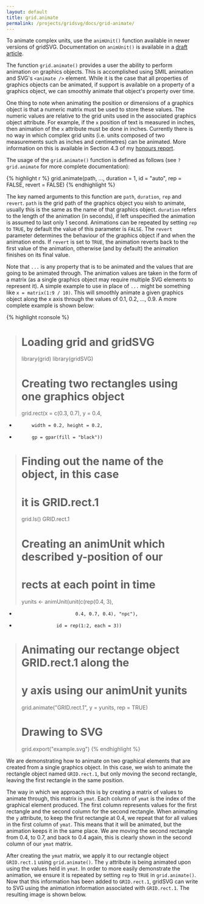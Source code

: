 ```yaml
---
layout: default
title: grid.animate
permalink: /projects/gridsvg/docs/grid-animate/
---
```


<p class="notice">To animate complex units, use the <code>animUnit()</code> function available in newer versions of gridSVG. Documentation on <code>animUnit()</code> is available in a <a href="https://www.stat.auckland.ac.nz/~paul/gridSVG/gridsvg.pdf">draft article</a>.</p>

The function `grid.animate()` provides a user the ability to perform animation on graphics objects. This is accomplished using SMIL animation and SVG's `<animate />` element. While it is the case that all properties of graphics objects can be animated, if support is available on a property of a graphics object, we can smoothly animate that object's property over time.

One thing to note when animating the position or dimensions of a graphics object is that a numeric matrix must be used to store these values. The numeric values are relative to the grid units used in the associated graphics object attribute. For example, if the `x` position of text is measured in inches, then animation of the `x` attribute must be done in inches. Currently there is no way in which complex grid units (i.e. units composed of two measurements such as inches and centimetres) can be animated. More information on this is available in Section 4.3 of my [honours report](/files/sjp-hons-report.pdf).

The usage of the `grid.animate()` function is defined as follows (see `?grid.animate` for more complete documentation):

{% highlight r %}
grid.animate(path, ..., duration = 1, id = "auto", rep = FALSE, revert = FALSE)
{% endhighlight %}

The key named arguments to this function are `path`, `duration`, `rep` and `revert`. `path` is the grid path of the graphics object you wish to animate, usually this is the same as the name of that graphics object. `duration` refers to the length of the animation (in seconds), if left unspecified the animation is assumed to last only 1 second. Animations can be repeated by setting `rep` to `TRUE`, by default the value of this parameter is `FALSE`. The `revert` parameter determines the behaviour of the graphics object if and when the animation ends. If `revert` is set to `TRUE`, the animation reverts back to the first value of the animation, otherwise (and by default) the animation finishes on its final value.

Note that `...` is any property that is to be animated and the values that are going to be animated through. The animation values are taken in the form of a matrix (as a single graphics object may require multiple SVG elements to represent it). A simple example to use in place of `...` might be something like `x = matrix(1:9 / 10)`. This will smoothly animate a given graphics object along the x axis through the values of 0.1, 0.2, ..., 0.9. A more complete example is shown below:

{% highlight rconsole %}
> # Loading grid and gridSVG
> library(grid)
> library(gridSVG)
> 
> # Creating two rectangles using one graphics object
> grid.rect(x = c(0.3, 0.7), y = 0.4,
+           width = 0.2, height = 0.2,
+           gp = gpar(fill = "black"))
> 
> # Finding out the name of the object, in this case
> # it is GRID.rect.1
> grid.ls()
GRID.rect.1
> 
> # Creating an animUnit which described y-position of our
> # rects at each point in time
> yunits <- animUnit(unit(c(rep(0.4, 3),
+                           0.4, 0.7, 0.4), "npc"),
+                    id = rep(1:2, each = 3))
> 
> # Animating our rectange object GRID.rect.1 along the
> # y axis using our animUnit yunits
> grid.animate("GRID.rect.1", y = yunits, rep = TRUE)
> 
> # Drawing to SVG
> grid.export("example.svg")
{% endhighlight %}

We are demonstrating how to animate on two graphical elements that are created from a single graphics object. In this case, we wish to animate the rectangle object named `GRID.rect.1`, but only moving the second rectangle, leaving the first rectangle in the same position.

The way in which we approach this is by creating a matrix of values to animate through, this matrix is `ymat`. Each column of `ymat` is the index of the graphical element produced. The first column represents values for the first rectangle and the second column for the second rectangle. When animating the `y` attribute, to keep the first rectangle at 0.4, we repeat that for all values in the first column of `ymat`. This means that it will be animated, but the animation keeps it in the same place. We are moving the second rectangle from 0.4, to 0.7, and back to 0.4 again, this is clearly shown in the second column of our `ymat` matrix.

After creating the `ymat` matrix, we apply it to our rectangle object `GRID.rect.1` using `grid.animate()`. The `y` attribute is being animated upon using the values held in `ymat`. In order to more easily demonstrate the animation, we ensure it is repeated by setting `rep` to `TRUE` in `grid.animate()`. Now that this information has been added to `GRID.rect.1`, gridSVG can write to SVG using the animation information associated with `GRID.rect.1`. The resulting image is shown below.

<object data="/projects/gridsvg/docs/grid-animate-example.svg" type="image/svg+xml" class="span-90pc"></object>

<script type="text/javascript" src="/scripts/gridsvg-scripts.min.js"></script>
